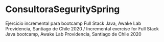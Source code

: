 # ConsultoraSeguritySpring
Ejercicio incremental para bootcamp Full Stack Java, Awake Lab Providencia, Santiago de Chile 2020 / Incremental exercise for Full Stack Java bootcamp, Awake Lab Providencia, Santiago de Chile 2020
